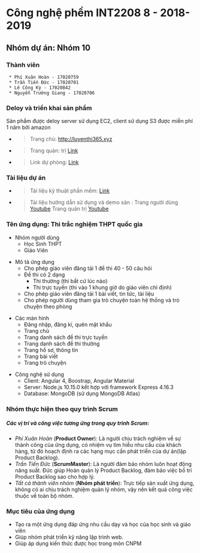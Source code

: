 
# Công nghệ phềm INT2208 8 - 2018-2019 
## Nhóm dự án: Nhóm 10
### Thành viên
```
 * Phí Xuân Hoàn - 17020759
 * Trần Tiến Đức - 17020701
 * Lê Công Kỳ - 17020842
 * Nguyễn Trường Giang - 17020706
```
 ### Deloy và triển khai sản phẩm
  Sản phẩm được deloy server sử dụng EC2, client sử dụng S3 được miễn phí 1 năm bởi amazon 
  + >Trang chủ: http://luyenthi365.xyz
  + >Trang quản: trị [Link](http://webthi-angular.s3-website-ap-southeast-1.amazonaws.com)
  + >Link dự phòng: [Link](http://luyenthi365.xyz.s3-website-ap-southeast-1.amazonaws.com)
 
### Tài liệu dự án
  + >Tài liệu kỹ thuật phần mềm: [Link](https://drive.google.com/file/d/1eEWwFZwnDV7SE5QCx8d3h5DelDF4J32p/view?usp=sharing)
  + >Tài liệu hướng dẫn sử dụng và demo sản : Trang người dùng [Youtube](https://youtu.be/-578NHzXQo4) Trang quản trị [Youtube](https://youtu.be/KPCbF-u5R0U) 

### Tên ứng dụng: Thi trắc nghiệm THPT quốc gia
<ul>
  <li>Nhóm người dùng
    <ul>
      <li>Học Sinh THPT</li>
      <li>Giáo Viên </li>
    </ul>
  </li>
</ul>

<ul>
  <li>Mô tả ứng dụng
    <ul>
      <li>Cho phép giáo viên đăng tải 1 đề thi 40 - 50 câu hỏi</li>
      <li>Đề thi có 2 dạng 
        <ul>
          <li>Thi thường (thi bất cứ lúc nào)</li>
          <li>Thi trực tuyến (thi vào 1 khung giờ do giáo viên chỉ định)</li>
        </ul>
      </li>
      <li>Cho phép giáo viên đăng tải 1 bài viết, tin tức, tài liệu</li>
      <li>Cho phép người dùng tham gia trò chuyện toàn hệ thống và trò chuyện theo phòng</li>
    </ul>
  </li>
</ul>

<ul>
  <li>Các màn hình
    <ul>
      <li>Đăng nhập, đăng kí, quên mật khẩu</li>
      <li>Trang chủ </li>
      <li>Trang danh sách đề thi trực tuyến </li>
      <li>Trang danh sách đề thi thường </li>
      <li>Trang hồ sơ, thông tin </li>
      <li>Trang bài viết </li>
      <li>Trang trò chuyện </li>
    </ul>
  </li>
</ul>

<ul>
  <li>Công nghệ sử dụng
    <ul>
      <li>Client: Angular 4, Boostrap, Angular Material </li>
      <li>Server: Node.js 10.15.0 kết hợp với framework Express 4.16.3 </li>
      <li>Database: MongoDB (sử dụng MongoDB Atlas) </li>
    </ul>
  </li>
</ul>

### Nhóm thực hiện theo quy trình Scrum
##### Các vị trí và công việc tương ứng trong quy trình Scrum:
* <i>Phí Xuân Hoàn</i> (<b>Product Owner</b>): Là người chịu trách nghiệm về sự thành công của ứng dụng, có nhiệm vụ tìm hiểu nhu cầu của khách hàng, từ đó hoạch định ra các hạng mục cần phát triển của dự án(lập Product Backlog).
* <i>Trần Tiến Đức</i> (<b>ScrumMaster</b>): Là người đảm bảo nhóm luôn hoạt động năng suất. Đức giúp Hoàn quản lý Product Backlog, đảm bảo việc bố trí Product Backlog sao cho hợp lý. 
* <i>Tất cả thành viên nhóm</i> (<b>Nhóm phát triển</b>): Trực tiếp sản xuất ứng dụng, không có ai chịu trách nghiệm quản lý nhóm, vậy nên kết quả công việc thuộc về toàn bộ nhóm. 

### Mục tiêu của ứng dụng
 - Tạo ra một ứng dụng đáp ứng nhu cầu dạy và học của học sinh và giáo viên
 - Giúp nhóm phát triển kỹ năng lập trình web.
 - Giúp áp dụng kiến thức được học trong môn CNPM

